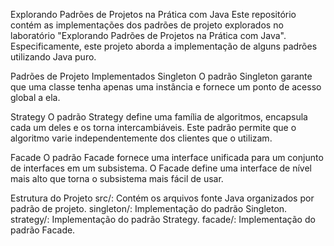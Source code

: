 Explorando Padrões de Projetos na Prática com Java
Este repositório contém as implementações dos padrões de projeto explorados no laboratório "Explorando Padrões de Projetos na Prática com Java". Especificamente, este projeto aborda a implementação de alguns padrões utilizando Java puro.

Padrões de Projeto Implementados
Singleton
O padrão Singleton garante que uma classe tenha apenas uma instância e fornece um ponto de acesso global a ela.

Strategy
O padrão Strategy define uma família de algoritmos, encapsula cada um deles e os torna intercambiáveis. Este padrão permite que o algoritmo varie independentemente dos clientes que o utilizam.

Facade
O padrão Facade fornece uma interface unificada para um conjunto de interfaces em um subsistema. O Facade define uma interface de nível mais alto que torna o subsistema mais fácil de usar.

Estrutura do Projeto
src/: Contém os arquivos fonte Java organizados por padrão de projeto.
singleton/: Implementação do padrão Singleton.
strategy/: Implementação do padrão Strategy.
facade/: Implementação do padrão Facade.
